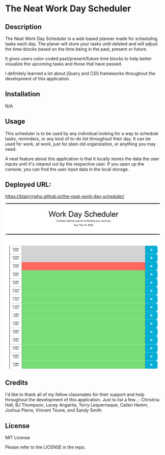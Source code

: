 # The Neat Work Day Scheduler

## Description

The Neat Work Day Scheduler is a web based planner made for scheduling tasks each day. The planer will store your tasks until deleted and will adjust the time-blocks based on the time being in the past, present or future. 

It gives users color-coded past/present/future time blocks to help better visualize the upcoming tasks and those that have passed. 

I definitely learned a lot about jQuery and CSS frameworks throughout the development of this application. 


## Installation
N/A


## Usage
This scheduler is to be used by any individual looking for a way to schedule tasks, reminders, or any kind of to-do list throughout their day.
It can be used for work, at work, just for plain old organization, or anything you may need. 

A neat feature about this application is that it locally stores the data the user inputs until it's cleared out by the respective user.
If you open up the console, you can find the user input data in the local storage.  


## Deployed URL:
https://blairrrrwho.github.io/the-neat-work-day-scheduler/ 


![The Neat Work Day Scheduler Screenshot](./assets/images/screenshot_.png)



## Credits

I'd like to thank all of my fellow classmates for their support and help throughout the development of this application. 
Just to list a few...: 
Christina Hall, BJ Thompson, Lacey Angarita, Terry Lequernaque, Cailen Hamm, Joshua Pierre, Vincent Teune, and Sandy Smith


## License
MIT License

Please refer to the LICENSE in the repo.